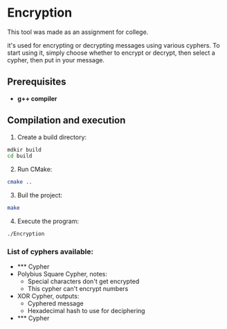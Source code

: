 # Encryption
This tool was made as an assignment for college.

it's used for encrypting or decrypting messages using various cyphers.
To start using it,
simply choose whether to encrypt or decrypt,
then select a cypher, then put in your message.

## Prerequisites
- **g++ compiler**

## Compilation and execution
1. Create a build directory:
```Bash
mdkir build
cd build
```
2. Run CMake:
```Bash
cmake ..
```
3. Buil the project:
```Bash
make
```
4. Execute the program:
```Bash
./Encryption
```

### List of cyphers available:
+ *** Cypher
+ Polybius Square Cypher, notes:
  + Special characters don't get encrypted
  + This cypher can't encrypt numbers
+ XOR Cypher, outputs:
  + Cyphered message
  + Hexadecimal hash to use for deciphering
+ *** Cypher
